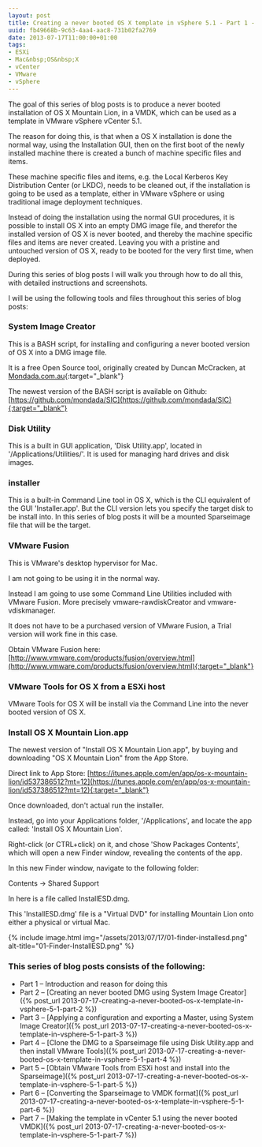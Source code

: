```yaml
---
layout: post
title: Creating a never booted OS X template in vSphere 5.1 - Part 1 - Introduction and reason for doing this
uuid: fb49668b-9c63-4aa4-aac8-731b02fa2769
date: 2013-07-17T11:00:00+01:00
tags:
- ESXi
- Mac&nbsp;OS&nbsp;X
- vCenter
- VMware
- vSphere
---
```

The goal of this series of blog posts is to produce a never booted installation of OS X Mountain Lion, in a VMDK, which can be used as a template in VMware vSphere vCenter 5.1.

The reason for doing this, is that when a OS X installation is done the normal way, using the Installation GUI, then on the first boot of the newly installed machine there is created a bunch of machine specific files and items<!--break-->.

These machine specific files and items, e.g. the Local Kerberos Key Distribution Center (or LKDC), needs to be cleaned out, if the installation is going to be used as a template, either in VMware vSphere or using traditional image deployment techniques.

Instead of doing the installation using the normal GUI procedures, it is possible to install OS X into an empty DMG image file, and therefor the installed version of OS X is never booted, and thereby the machine specific files and items are never created. Leaving you with a pristine and untouched version of OS X, ready to be booted for the very first time, when deployed.

During this series of blog posts I will walk you through how to do all this, with detailed instructions and screenshots.

I will be using the following tools and files throughout this series of blog posts:

### System Image Creator

This is a BASH script, for installing and configuring a never booted version of OS X into a DMG image file.

It is a free Open Source tool, originally created by Duncan McCracken, at [Mondada.com.au](http://www.mondada.com.au){:target="_blank"}

The newest version of the BASH script is available on Github: [https://github.com/mondada/SIC](https://github.com/mondada/SIC){:target="_blank"}

### Disk Utility

This is a built in GUI application, 'Disk Utility.app', located in '/Applications/Utilities/'. It is used for managing hard drives and disk images.

### installer

This is a built-in Command Line tool in OS X, which is the CLI equivalent of the GUI 'Installer.app'. But the CLI version lets you specify the target disk to be install into. In this series of blog posts it will be a mounted Sparseimage file that will be the target.

### VMware Fusion

This is VMware's desktop hypervisor for Mac.

I am not going to be using it in the normal way.

Instead I am going to use some Command Line Utilities included with VMware Fusion. More precisely vmware-rawdiskCreator and vmware-vdiskmanager.

It does not have to be a purchased version of VMware Fusion, a Trial version will work fine in this case.

Obtain VMware Fusion here: [http://www.vmware.com/products/fusion/overview.html](http://www.vmware.com/products/fusion/overview.html){:target="_blank"}

### VMware Tools for OS X from a ESXi host

VMware Tools for OS X will be install via the Command Line into the never booted version of OS X.

### Install OS X Mountain Lion.app

The newest version of "Install OS X Mountain Lion.app", by buying and downloading "OS X Mountain Lion" from the App Store.

Direct link to App Store: [https://itunes.apple.com/en/app/os-x-mountain-lion/id537386512?mt=12](https://itunes.apple.com/en/app/os-x-mountain-lion/id537386512?mt=12){:target="_blank"}

Once downloaded, don't actual run the installer.

Instead, go into your Applications folder, '/Applications', and locate the app called: 'Install OS X Mountain Lion'.

Right-click (or CTRL+click) on it, and chose 'Show Packages Contents', which will open a new Finder window, revealing the contents of the app.

In this new Finder window, navigate to the following folder:

Contents -> Shared Support

In here is a file called InstallESD.dmg.

This 'InstallESD.dmg' file is a "Virtual DVD" for installing Mountain Lion onto either a physical or virtual Mac.

{% include image.html img="/assets/2013/07/17/01-finder-installesd.png" alt-title="01-Finder-InstallESD.png" %}

### This series of blog posts consists of the following:

* Part 1 – Introduction and reason for doing this
* Part 2 – [Creating an never booted DMG using System Image Creator]({% post_url 2013-07-17-creating-a-never-booted-os-x-template-in-vsphere-5-1-part-2 %})
* Part 3 – [Applying a configuration and exporting a Master, using System Image Creator]({% post_url 2013-07-17-creating-a-never-booted-os-x-template-in-vsphere-5-1-part-3 %})
* Part 4 – [Clone the DMG to a Sparseimage file using Disk Utility.app and then install VMware Tools]({% post_url 2013-07-17-creating-a-never-booted-os-x-template-in-vsphere-5-1-part-4 %})
* Part 5 – [Obtain VMware Tools from ESXi host and install into the Sparseimage]({% post_url 2013-07-17-creating-a-never-booted-os-x-template-in-vsphere-5-1-part-5 %})
* Part 6 – [Converting the Sparseimage to VMDK format]({% post_url 2013-07-17-creating-a-never-booted-os-x-template-in-vsphere-5-1-part-6 %})
* Part 7 – [Making the template in vCenter 5.1 using the never booted VMDK]({% post_url 2013-07-17-creating-a-never-booted-os-x-template-in-vsphere-5-1-part-7 %})

